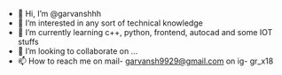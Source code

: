 - 👋 Hi, I’m @garvanshhh
- 👀 I’m interested in any sort of technical knowledge 
- 🌱 I’m currently learning c++, python, frontend, autocad and some IOT stuffs
- 💞️ I’m looking to collaborate on ...
- 📫 How to reach me on mail- garvansh9929@gmail.com 
                     on ig- gr_x18
<!---
melow01/melow01 is a ✨ special ✨ repository because its `README.md` (this file) appears on your GitHub profile.
You can click the Preview link to take a look at your changes.
--->
